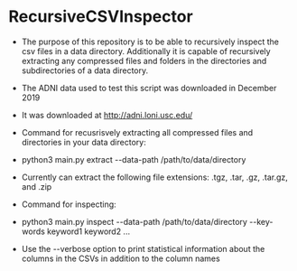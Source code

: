 # RecursiveCSVInspector
* The purpose of this repository is to be able to recursively inspect the csv files in a data directory. Additionally it is capable of recursively extracting any compressed files and folders in the directories and subdirectories of a data directory.
* The ADNI data used to test this script was downloaded in December 2019
* It was downloaded at http://adni.loni.usc.edu/
* Command for recusrisvely extracting all compressed files and directories in your data directory:
* python3 main.py extract --data-path /path/to/data/directory
* Currently can extract the following file extensions: .tgz, .tar, .gz, .tar.gz, and .zip

* Command for inspecting:
* python3 main.py inspect --data-path /path/to/data/directory --key-words keyword1 keyword2 ...
* Use the --verbose option to print statistical information about the columns in the CSVs in addition to the column names
